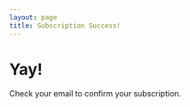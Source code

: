 ```yaml
---
layout: page
title: Subscription Success!
---
```

# Yay!

Check your email to confirm your subscription.
